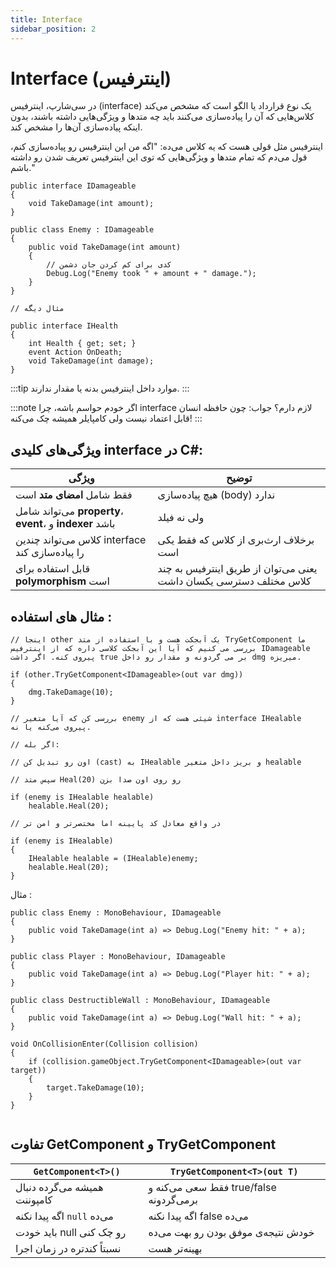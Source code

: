 ```yaml
---
title: Interface
sidebar_position: 2
---
```


# Interface (اینترفیس)

در سی‌شارپ، اینترفیس (interface) یک نوع قرارداد یا الگو است که مشخص می‌کند کلاس‌هایی که آن را پیاده‌سازی می‌کنند باید چه متدها و ویژگی‌هایی داشته باشند، بدون اینکه پیاده‌سازی آن‌ها را مشخص کند.

اینترفیس مثل قولی هست که یه کلاس می‌ده:
"اگه من این اینترفیس رو پیاده‌سازی کنم، قول می‌دم که تمام متدها و ویژگی‌هایی که توی این اینترفیس تعریف شدن رو داشته باشم."

```
public interface IDamageable
{
    void TakeDamage(int amount);
}

public class Enemy : IDamageable
{
    public void TakeDamage(int amount)
    {
        // کدی برای کم کردن جان دشمن
        Debug.Log("Enemy took " + amount + " damage.");
    }
}

// مثال دیگه

public interface IHealth
{
    int Health { get; set; }
    event Action OnDeath;
    void TakeDamage(int damage);
}

```

:::tip
موارد داخل اینترفیس بدنه یا مقدار ندارند.
:::

:::note
 اگر خودم حواسم باشه، چرا interface لازم دارم؟
جواب: چون حافظه انسان قابل اعتماد نیست ولی کامپایلر همیشه چک می‌کنه!
:::


## ویژگی‌های کلیدی interface در C#:

| ویژگی                                                     | توضیح                                                             |
| --------------------------------------------------------- | ----------------------------------------------------------------- |
| فقط شامل **امضای متد** است                                | هیچ پیاده‌سازی (body) ندارد                                       |
| می‌تواند شامل **property**، **event**، و **indexer** باشد | ولی نه فیلد                                                       |
| کلاس می‌تواند چندین interface را پیاده‌سازی کند           | برخلاف ارث‌بری از کلاس که فقط یکی است                             |
| قابل استفاده برای **polymorphism** است                    | یعنی می‌توان از طریق اینترفیس به چند کلاس مختلف دسترسی یکسان داشت |


## مثال های استفاده :

```
// اینجا other یک آبجکت هست و با استفاده از متد TryGetComponent ما بررسی می کنیم که آیا این آبجکت کلاسی داره که از اینترفیس IDamageable پیروی کنه. اگر داشت true بر می گردونه و مقدار رو داخل dmg میریزه.

if (other.TryGetComponent<IDamageable>(out var dmg))
{
    dmg.TakeDamage(10);
}

```

```
// بررسی کن که آیا متغیر enemy شیئی هست که از interface IHealable پیروی می‌کنه یا نه.

// اگر بله:

// اون رو تبدیل کن (cast) به IHealable و بریز داخل متغیر healable

// سپس متد Heal(20) رو روی اون صدا بزن

if (enemy is IHealable healable)
    healable.Heal(20);

// در واقع معادل کد پایینه اما مختصرتر و امن تر

if (enemy is IHealable)
{
    IHealable healable = (IHealable)enemy;
    healable.Heal(20);
}

```

مثال :

```
public class Enemy : MonoBehaviour, IDamageable
{
    public void TakeDamage(int a) => Debug.Log("Enemy hit: " + a);
}

public class Player : MonoBehaviour, IDamageable
{
    public void TakeDamage(int a) => Debug.Log("Player hit: " + a);
}

public class DestructibleWall : MonoBehaviour, IDamageable
{
    public void TakeDamage(int a) => Debug.Log("Wall hit: " + a);
}

void OnCollisionEnter(Collision collision)
{
    if (collision.gameObject.TryGetComponent<IDamageable>(out var target))
    {
        target.TakeDamage(10);
    }
}


```

## تفاوت GetComponent و TryGetComponent

| `GetComponent<T>()`          | `TryGetComponent<T>(out T)`             |
| ---------------------------- | --------------------------------------- |
| همیشه می‌گرده دنبال کامپوننت | فقط سعی می‌کنه و true/false برمی‌گردونه |
| اگه پیدا نکنه `null` می‌ده   | اگه پیدا نکنه false می‌ده               |
| باید خودت null رو چک کنی     | خودش نتیجه‌ی موفق بودن رو بهت می‌ده     |
| نسبتاً کندتره در زمان اجرا   | بهینه‌تر هست                            |
